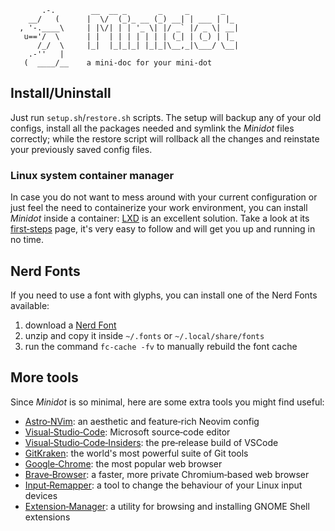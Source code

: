 ```
       .-.        __  __ _       _     _       _
    __/   (      |  \/  (_)_ __ (_) __| | ___ | |_
  , '-.____\     | |\/| | | '_ \| |/ _` |/ _ \| __|
   u=='/  \      | |  | | | | | | | (_| | (_) | |_
      /_/  \     |_|  |_|_|_| |_|_|\__,_|\___/ \__|
    .-''   |
   (  ____/__    a mini-doc for your mini-dot
```




## Install/Uninstall

Just run `setup.sh`/`restore.sh` scripts. The setup will backup any of your old configs, install all the packages needed and symlink the *Minidot* files correctly; while the restore script will rollback all the changes and reinstate your previously saved config files.




### Linux system container manager

In case you do not want to mess around with your current configuration or just feel the need to containerize your work environment, you can install *Minidot* inside a container: [LXD](https://ubuntu.com/lxd) is an excellent solution. Take a look at its [first&#x2011;steps](https://documentation.ubuntu.com/lxd/en/latest/tutorial/first_steps/#first-steps) page, it's very easy to follow and will get you up and running in no time.




## Nerd Fonts

If you need to use a font with glyphs, you can install one of the Nerd Fonts available:

1. download a [Nerd Font](https://www.nerdfonts.com/font-downloads)
2. unzip and copy it inside `~/.fonts` or `~/.local/share/fonts`
3. run the command `fc-cache -fv` to manually rebuild the font cache




## More tools

Since *Minidot* is so minimal, here are some extra tools you might find useful:

- [Astro&#x2011;NVim](https://astronvim.com/#%EF%B8%8F-installation): an aesthetic and feature&#x2011;rich Neovim config
- [Visual&#x2011;Studio&#x2011;Code](https://code.visualstudio.com/Download): Microsoft source&#x2011;code editor
- [Visual&#x2011;Studio&#x2011;Code&#x2011;Insiders](https://code.visualstudio.com/insiders/): the pre&#x2011;release build of VSCode
- [GitKraken](https://www.gitkraken.com/download): the world's most powerful suite of Git tools
- [Google&#x2011;Chrome](https://www.google.com/chrome/): the most popular web browser
- [Brave&#x2011;Browser](https://brave.com/linux/): a faster, more private Chromium&#x2011;based web browser
- [Input&#x2011;Remapper](https://github.com/sezanzeb/input-remapper#installation): a tool to change the behaviour of your Linux input devices
- [Extension&#x2011;Manager](https://github.com/mjakeman/extension-manager#-installing): a utility for browsing and installing GNOME Shell extensions

